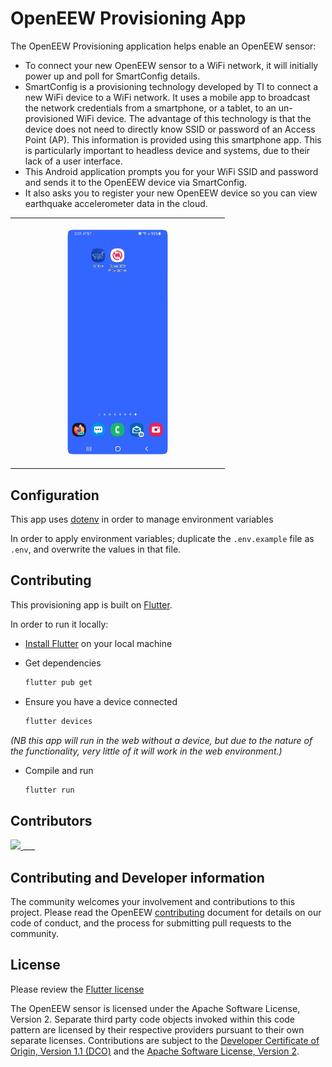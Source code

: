# OpenEEW Provisioning App

The OpenEEW Provisioning application helps enable an OpenEEW sensor:

- To connect your new OpenEEW sensor to a WiFi network, it will initially power up and poll for SmartConfig details.
- SmartConfig is a provisioning technology developed by TI to connect a new WiFi device to a WiFi network. It uses a mobile app to broadcast the network credentials from a smartphone, or a tablet, to an un-provisioned WiFi device. The advantage of this technology is that the device does not need to directly know SSID or password of an Access Point (AP). This information is provided using this smartphone app. This is particularly important to headless device and systems, due to their lack of a user interface.
- This Android application prompts you for your WiFi SSID and password and sends it to the OpenEEW device via SmartConfig.
- It also asks you to register your new OpenEEW device so you can view earthquake accelerometer data in the cloud.

<table><tr><td>
<p align="center">
<img width="50%" height="50%" src="./images/OpenEEW-Provisioning-Android.gif">
</p>
</tr></table>

## Configuration

This app uses [dotenv](https://pub.dev/packages/flutter_dotenv) in order to manage environment variables

In order to apply environment variables; duplicate the `.env.example` file as `.env`, and overwrite the values in that file.

## Contributing

This provisioning app is built on [Flutter](https://flutter.dev/).

In order to run it locally:

- [Install Flutter](https://flutter.dev/docs/get-started/install) on your local machine

- Get dependencies

  ```sh
  flutter pub get
  ```

- Ensure you have a device connected

  ```sh
  flutter devices
  ```

_(NB this app will run in the web without a device, but due to the nature of the functionality, very little of it will work in the web environment.)_

- Compile and run

  ```sh
  flutter run
  ```

## Contributors

<a href="https://github.com/openeew/openeew-provisioner/graphs/contributors">
  <img src="https://contributors-img.web.app/image?repo=openeew/openeew-provisioner" />
</a>
___

## Contributing and Developer information

The community welcomes your involvement and contributions to this project. Please read the OpenEEW [contributing](https://github.com/openeew/openeew/blob/master/CONTRIBUTING.md) document for details on our code of conduct, and the process for submitting pull requests to the community.

## License

Please review the [Flutter license](https://github.com/flutter/flutter/blob/master/LICENSE)

The OpenEEW sensor is licensed under the Apache Software License, Version 2. Separate third party code objects invoked within this code pattern are licensed by their respective providers pursuant to their own separate licenses. Contributions are subject to the [Developer Certificate of Origin, Version 1.1 (DCO)](https://developercertificate.org/) and the [Apache Software License, Version 2](http://www.apache.org/licenses/LICENSE-2.0.txt).
